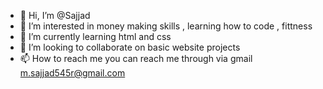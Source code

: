 - 👋 Hi, I’m @Sajjad
- 👀 I’m interested in money making skills , learning how to code , fittness
- 🌱 I’m currently learning html and css 
- 💞️ I’m looking to collaborate on basic website projects
- 📫 How to reach me  you can reach me through via gmail m.sajjad545r@gmail.com

<!---
Sajjad545r/Sajjad545r is a ✨ special ✨ repository because its `README.md` (this file) appears on your GitHub profile.
You can click the Preview link to take a look at your changes.
--->
